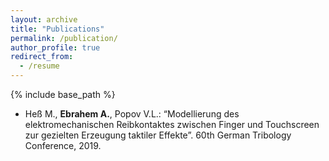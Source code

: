 ```yaml
---
layout: archive
title: "Publications"
permalink: /publication/
author_profile: true
redirect_from:
  - /resume
---
```


{% include base_path %}



* Heß M., **Ebrahem A.**, Popov V.L.: “Modellierung des elektromechanischen Reibkontaktes zwischen Finger und Touchscreen zur gezielten Erzeugung taktiler Effekte”. 60th German Tribology Conference, 2019.
